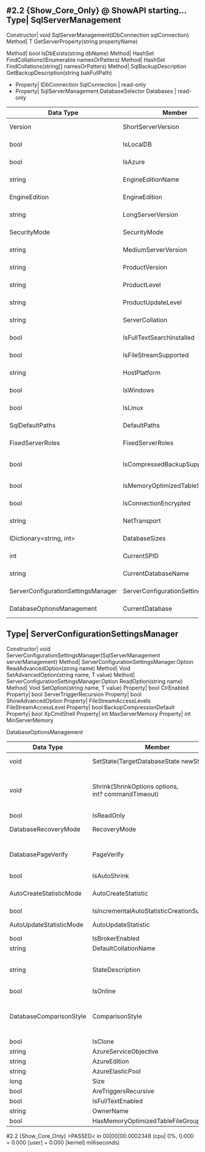 #2.2 {Show_Core_Only} @ ShowAPI starting...
Type| SqlServerManagement
--------------------------------------------------------------------------------
  Constructor| void SqlServerManagement(IDbConnection sqlConnection)
  Method| T GetServerProperty<T>(string propertyName)

  Method| bool IsDbExists(string dbName)
  Method| HashSet<string> FindCollations(IEnumerable<string> namesOrPatters)
  Method| HashSet<string> FindCollations(string[] namesOrPatters)
  Method| SqlBackupDescription GetBackupDescription(string bakFullPath)

  - Property| IDbConnection SqlConnection | read-only
  - Property| SqlServerManagement.DatabaseSelector Databases | read-only

| Data Type | Member | Readonly | comments |
|-----------|--------|----------|----------|
| Version | ShortServerVersion | read-only | @@MICROSOFTVERSION |
| bool | IsLocalDB          | read-only |
| bool | IsAzure         | read-only | 
| string | EngineEditionName | read-only    | "SQL Azure", "Express Edition", "Developer Edition", "Enterprise Edition", ... |
| EngineEdition | EngineEdition | read-only | Standard, Exterprise, Express, SqlDatabase, SqlDataWarehouse, Personal |
| string | LongServerVersion | read-only | @@VERSION |
| SecurityMode | SecurityMode | read-only | IntegratedOnly, Both |
| string | MediumServerVersion | read-only |
| string | ProductVersion | read-only | GetServerProperty<string>("ProductVersion")
| string | ProductLevel | read-only | CTP, RTM, SP1, SP2, ... |
| string | ProductUpdateLevel | read-only | CU1, CU2, ... |
| string | ServerCollation | read-only | GetServerProperty<string>("Collation") |
| bool | IsFullTextSearchInstalled | read-only |
| bool | IsFileStreamSupported | read-only | this.ShortServerVersion.Major >= 10 && !this.IsLocalDB
| string | HostPlatform | read-only | "Windows" or "Linux" |
| bool | IsWindows | read-only |
| bool | IsLinux | read-only |
| SqlDefaultPaths | DefaultPaths            | read-only | Data, Log, and Backup folders |
| FixedServerRoles | FixedServerRoles       | read-only | SysAdmin, SetupAdmin, ServerAdmin, SecurityAdmin, ProcessAdmin, ... |
| bool | IsCompressedBackupSupported     | read-only | this.EngineEdition == EngineEdition.Enterprise && this.ShortServerVersion.Major >= 10 |
| bool | IsMemoryOptimizedTableSupported | read-only | Depends on edition, version and update level
| bool | IsConnectionEncrypted | read-only | 
| string | NetTransport | read-only | "TCP", "Shared Memory", "Named Pipe" |
| IDictionary<string, int> | DatabaseSizes | read-only | slow, not recommended
| int | CurrentSPID | read-only | @@SPID, has no sense if IDbConnection is closed
| string | CurrentDatabaseName | read-only | 
| ServerConfigurationSettingsManager | ServerConfigurationSettings | read-only | sp_configure
| DatabaseOptionsManagement | CurrentDatabase | read-only | this.Databases[this.CurrentDatabaseName]


Type| ServerConfigurationSettingsManager
--------------------------------------------------------------------------------
  Constructor| void ServerConfigurationSettingsManager(SqlServerManagement serverManagement)
  Method| ServerConfigurationSettingsManager.Option<T> ReadAdvancedOption<T>(string name)
  Method| Void SetAdvancedOption<T>(string name, T value)
  Method| ServerConfigurationSettingsManager.Option<T> ReadOption<T>(string name)
  Method| Void SetOption<T>(string name, T value)
  Property| bool ClrEnabled
  Property| bool ServerTriggerRecursion
  Property| bool ShowAdvancedOption
  Property| FileStreamAccessLevels FileStreamAccessLevel
  Property| bool BackupCompressionDefault
  Property| bool XpCmdShell
  Property| int MaxServerMemory
  Property| int MinServerMemory


DatabaseOptionsManagement
  
| Data Type | Member | Readonly | comments |
|-----------|--------|----------|----------|
| void | SetState(TargetDatabaseState newState) | | Online, Offline, Emergency |
| void | Shrink(ShrinkOptions&#160;options, int?&#160;commandTimeout) | | options are: Shink and Truncate, Shrink only, Truncate only |
| bool | IsReadOnly | read/write |
| DatabaseRecoveryMode | RecoveryMode | read/write | Simple, Bulk logged, or Full
| DatabasePageVerify   | PageVerify | read/write | Checksum, Torn Page Detection, or None
| bool | IsAutoShrink | read/write |
| AutoCreateStatisticMode | AutoCreateStatistic | read/write | Complete, Incremental, Off
| bool | IsIncrementalAutoStatisticCreationSupported | read-only
| AutoUpdateStatisticMode | AutoUpdateStatistic | read/write | Synchronously, Async, Off
| bool | IsBrokerEnabled | read/write |
| string | DefaultCollationName | read/write |
| string | StateDescription | read-only | Online, Offline, Emergency, Restoring, Recovering, ... |
| bool | IsOnline | read-only
| DatabaseComparisonStyle | ComparisonStyle | read-only | flags IgnoreCase, IgnoreAccent, IgnoreKana, IgnoreWidth
| bool | IsClone | read-only
| string | AzureServiceObjective | read-only
| string | AzureEdition | read-only
| string | AzureElasticPool | read-only
| long | Size | read-only
| bool | AreTriggersRecursive | read/write
| bool | IsFullTextEnabled | read-only
| string | OwnerName | read-only
| bool | HasMemoryOptimizedTableFileGroup | read-only


#2.2 {Show_Core_Only} >PASSED< in 00|00|00.0002348 (cpu| 0%, 0.000 = 0.000 [user] + 0.000 [kernel] milliseconds)

